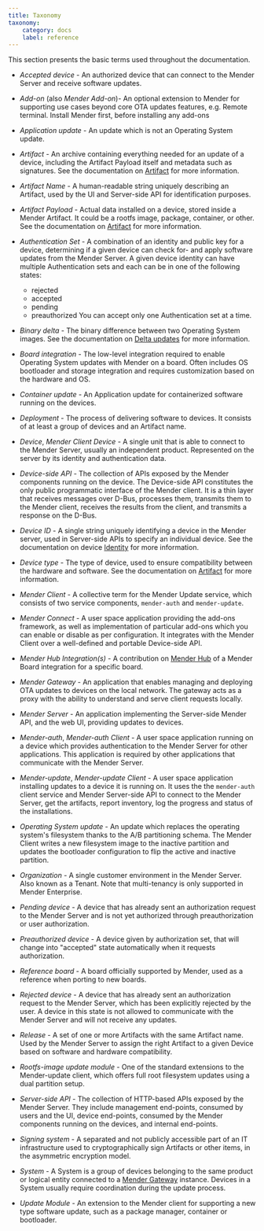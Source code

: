 ```yaml
---
title: Taxonomy
taxonomy:
    category: docs
    label: reference
---
```


This section presents the basic terms used throughout the documentation.

* _Accepted device_ - An authorized device that can connect to the Mender Server
and receive software updates.

* _Add-on_ (also _Mender Add-on_)- An optional extension to Mender for supporting
use cases beyond core OTA updates features, e.g. Remote terminal.
Install Mender first, before installing any add-ons

* _Application update_ - An update which is not an Operating System update.

* _Artifact_ -  An archive containing everything needed for an update of a
device, including the Artifact Payload itself and metadata such as signatures.
See the documentation on [Artifact](../03.Artifact/docs.md) for more information.

* _Artifact Name_ - A human-readable string uniquely describing an Artifact,
used by the UI and Server-side API for identification purposes.

* _Artifact Payload_ - Actual data installed on a device, stored inside a
Mender Artifact. It could be a rootfs image, package, container, or other. See
the documentation on [Artifact](../03.Artifact/docs.md) for more information.

* _Authentication Set_ - A combination of an identity and public key for a
device, determining if a given device can check for- and apply software updates
from the Mender Server. A given device identity can have multiple Authentication
sets and each can be in one of the following states:
  * rejected
  * accepted
  * pending
  * preauthorized
You can accept only one Authentication set at a time.

* _Binary delta_ - The binary difference between two Operating System images. See the
documentation on [Delta updates](../06.Delta-update/docs.md) for more information.

* _Board integration_ - The low-level integration required to enable Operating System
updates with Mender on a board. Often includes OS bootloader and storage
integration and requires customization based on the hardware and OS.

* _Container update_ - An Application update for containerized software running on the devices.

* _Deployment_ - The process of delivering software to devices. It consists of
at least a group of devices and an Artifact name.

* _Device_, _Mender Client Device_ - A single unit that is able to connect to the Mender Server, usually
an independent product. Represented on the server by its identity and
authentication data.

* _Device-side API_ - The collection of APIs exposed by the Mender components
running on the device. The Device-side API constitutes the only public programmatic
interface of the Mender client. It is a thin layer that receives messages over D-Bus,
processes them, transmits them to the Mender client, receives the results
from the client, and transmits a response on the D-Bus.

* _Device ID_ - A single string uniquely identifying a device in the Mender
server, used in Server-side APIs to specify an individual device. See the
documentation on device [Identity](../07.Identity/docs.md) for more information.

* _Device type_ - The type of device, used to ensure compatibility between the
hardware and software. See the documentation on [Artifact](../03.Artifact/docs.md)
for more information.

* _Mender Client_ - A collective term for the Mender Update service, which consists
of two service components, `mender-auth` and `mender-update`.

* _Mender Connect_ - A user space application providing the add-ons
framework, as well as implementation of particular add-ons which you can enable
or disable as per configuration. It integrates with the Mender Client over
a well-defined and portable Device-side API.

* _Mender Hub Integration(s)_ - A contribution on
[Mender Hub](https://hub.mender.io/c/board-integrations?target=_blank)
of a Mender Board integration for a specific board.

* _Mender Gateway_ - An application that enables managing and deploying OTA
updates to devices on the local network. The gateway acts as a proxy with the
ability to understand and serve client requests locally.

* _Mender Server_ - An application implementing the Server-side Mender API, and the
web UI, providing updates to devices.

* _Mender-auth_, _Mender-auth Client_ - A user space application running on a
device which provides authentication to the Mender Server for other
applications. This application is required by other applications that
communicate with the Mender Server.

* _Mender-update_, _Mender-update Client_ - A user space application installing
updates to a device it is running on. It uses the the `mender-auth` client
service and Mender Server-side API to connect to the Mender Server, get the
artifacts, report inventory, log the progress and status of the installations.

* _Operating System update_ - An update which replaces the operating system's filesystem
thanks to the A/B partitioning schema. The Mender Client writes a new filesystem image
to the inactive partition and updates the bootloader configuration to flip the active and
inactive partition.

* _Organization_ - A single customer environment in the Mender Server. Also
known as a Tenant. Note that multi-tenancy is only supported in Mender
Enterprise.

* _Pending device_ - A device that has already sent an authorization request to
the Mender Server and is not yet authorized through preauthorization or
user authorization.

* _Preauthorized device_ - A device given by authorization set, that will change
into "accepted" state automatically when it requests authorization.

* _Reference board_ - A board officially supported by Mender, used as a
reference when porting to new boards.

* _Rejected device_ - A device that has already sent an authorization request to
the Mender Server, which has been explicitly rejected by the user. A device in
this state is not allowed to communicate with the Mender Server and will not
receive any updates.

* _Release_ - A set of one or more Artifacts with the same Artifact name. Used
by the Mender Server to assign the right Artifact to a given Device based on
software and hardware compatibility.

* _Rootfs-image update module_ - One of the standard extensions to the
Mender-update client, which offers full root filesystem updates using a dual
partition setup.

* _Server-side API_ - The collection of HTTP-based APIs exposed by the Mender
Server. They include management end-points, consumed by users and the UI,
device end-points, consumed by the Mender components running on the devices,
and internal end-points.

* _Signing system_ - A separated and not publicly accessible part of an IT
infrastructure used to cryptographically sign Artifacts or other items,
in the asymmetric encryption model.

* _System_ -  A System is a group of devices belonging to the same product or
logical entity connected to a [Mender Gateway](../../01.Get-started/06.Mender-Gateway/docs.md)
instance. Devices in a System usually require coordination during the update process.

* _Update Module_ - An extension to the Mender client for supporting a new type
software update, such as a package manager, container or bootloader.
